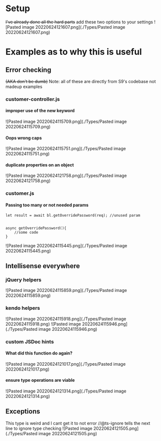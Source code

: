 # Setup 
~~I've already done all the hard parts~~
add these two options to your settings
![Pasted image 20220624121607.png](./Types/Pasted image 20220624121607.png)
# Examples as to why this is useful
## Error checking 
~~(AKA don't be dumb)~~
Note: all of these are directly from S9's codebase not madeup examples
### customer-controller.js 
#### improper use of the new keyword
![Pasted image 20220624115709.png](./Types/Pasted image 20220624115709.png)
#### Oops wrong caps
![Pasted image 20220624115751.png](./Types/Pasted image 20220624115751.png)
#### duplicate properties on an object
![Pasted image 20220624121758.png](./Types/Pasted image 20220624121758.png)
### customer.js
#### Passing too many or not needed params
```
let result = await bl.getOverridePassword(req); //unused param


async getOverridePassword(){
	//some code
}
```
![Pasted image 20220624115445.png](./Types/Pasted image 20220624115445.png)


## Intellisense everywhere
### jQuery helpers
![Pasted image 20220624115859.png](./Types/Pasted image 20220624115859.png)
### kendo helpers
![Pasted image 20220624115918.png](./Types/Pasted image 20220624115918.png)
![Pasted image 20220624115946.png](./Types/Pasted image 20220624115946.png)

### custom JSDoc hints
#### What did this function do again?
![Pasted image 20220624121017.png](./Types/Pasted image 20220624121017.png)
#### ensure type operations are viable
![Pasted image 20220624121314.png](./Types/Pasted image 20220624121314.png)

## Exceptions
This type is weird and I cant get it to not error
//@ts-ignore tells the next line to ignore type checking
![Pasted image 20220624121505.png](./Types/Pasted image 20220624121505.png)